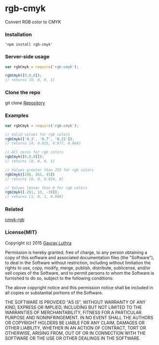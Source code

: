 # rgb-cmyk
Convert RGB color to CMYK

### Installation

	'npm install rgb-cmyk'

### Server-side usage

```javascript
var rgbCmyk = require('rgb-cmyk');

rgbCmyk([0,0,0]);
// returns [0, 0, 0, 1]
```

### Clone the repo

git clone [Repository](https://github.com/luthraG/rgb-cmyk.git)


### Examples

```javascript
var rgbCmyk = require('rgb-cmyk');

// Valid values for rgb colors
rgbCmyk(['9.3', '0.7', '0.21']);
// returns [0, 0.925, 0.977, 0.964]

// All zeros for rgb colors
rgbCmyk([0,0,0]]); 
// returns [0, 0, 0, 1]

// Values greater than 255 for rgb colors
rgbCmyk([256, 261, 45]) 
// returns [0, 0, 0.824, 0]

// Values lesser than 0 for rgb colors
rgbCmyk([-251, 13, -39]);
// returns [1, 0, 1, 0.949]
```

### Related
[cmyk-rgb](https://github.com/luthraG/cmyk-rgb.git)

### License(MIT)

Copyright (c) 2015 [Gaurav Luthra](luthra.zenith@gmail.com)

Permission is hereby granted, free of charge, to any person obtaining a copy
of this software and associated documentation files (the "Software"), to deal
in the Software without restriction, including without limitation the rights
to use, copy, modify, merge, publish, distribute, sublicense, and/or sell
copies of the Software, and to permit persons to whom the Software is
furnished to do so, subject to the following conditions:

The above copyright notice and this permission notice shall be included in all
copies or substantial portions of the Software.

THE SOFTWARE IS PROVIDED "AS IS", WITHOUT WARRANTY OF ANY KIND, EXPRESS OR
IMPLIED, INCLUDING BUT NOT LIMITED TO THE WARRANTIES OF MERCHANTABILITY,
FITNESS FOR A PARTICULAR PURPOSE AND NONINFRINGEMENT. IN NO EVENT SHALL THE
AUTHORS OR COPYRIGHT HOLDERS BE LIABLE FOR ANY CLAIM, DAMAGES OR OTHER
LIABILITY, WHETHER IN AN ACTION OF CONTRACT, TORT OR OTHERWISE, ARISING FROM,
OUT OF OR IN CONNECTION WITH THE SOFTWARE OR THE USE OR OTHER DEALINGS IN THE
SOFTWARE.